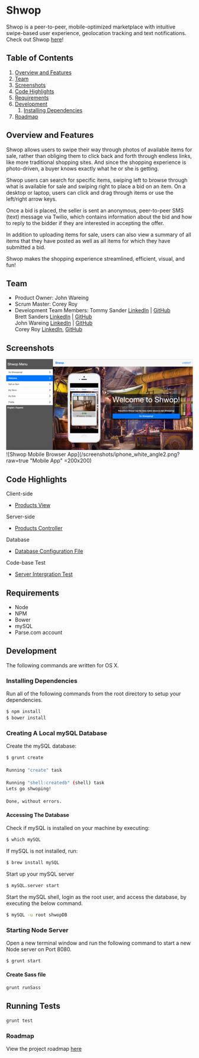 # Shwop

Shwop is a peer-to-peer, mobile-optimized marketplace with intuitive swipe-based user experience, geolocation tracking and text notifications. Check out Shwop [here](http://shwop.herokuapp.com/)!

## Table of Contents

1. [Overview and Features](#overview-and-features)
1. [Team](#team)
1. [Screenshots](#screenshots)
1. [Code Highlights](#code-highlights)
1. [Requirements](#requirements)
1. [Development](#development)
    1. [Installing Dependencies](#installing-dependencies)
1. [Roadmap](#roadmap)

## Overview and Features

Shwop allows users to swipe their way through photos of available items for sale, rather than obliging them to click back and forth through endless links, like more traditional shopping sites. And since the shopping experience is photo-driven, a buyer knows exactly what he or she is getting.

Shwop users can search for specific items, swiping left to browse through what is available for sale and swiping right to place a bid on an item. On a desktop or laptop, users can click and drag through items or use the left/right arrow keys.

Once a bid is placed, the seller is sent an anonymous, peer-to-peer SMS (text) message via Twilio, which contains information about the bid and how to reply to the bidder if they are interested in accepting the offer.

In addition to uploading items for sale, users can also view a summary of all items that they have posted as well as all items for which they have submitted a bid. 

Shwop makes the shopping experience streamlined, efficient, visual, and fun!

## Team

  - Product Owner: John Wareing
  - Scrum Master: Corey Roy 
  - Development Team Members: 
  Tommy Sander [LinkedIn](https://linkedin.com/in/thomasksander) | [GitHub](https://github.com/tksander)  
  Brett Sanders [LinkedIn](https://linkedin.com/in/brettwsanders) | [GitHub](https://github.com/brettwsanders)  
  John Wareing [LinkedIn](https://linkedin.com/in/johnwareing) | [GitHub](https://github.com/jwareing)  
  Corey Roy [LinkedIn](https://linkedin.com/in/coreyroy), [GitHub](https://github.com/coreysf)  


## Screenshots

![Shwop App](/screenshots/ShwopMockup.png?raw=true "Web App")
![Shwop Mobile Browser App](/screenshots/iphone_white_angle2.png?raw=true "Mobile App" =200x200)


## Code Highlights

Client-side
- [Products View](/client/app/products/products.html)

Server-side
- [Products Controller](/server/products/productController.js)

Database 
- [Database Configuration File](/server/db/db_config.js)

Code-base Test 
- [Server Intergration Test](/test/server/integration.js)


## Requirements

- Node 
- NPM
- Bower
- mySQL
- Parse.com account

## Development
The following commands are written for OS X.  

### Installing Dependencies
Run all of the following commands from the root directory to setup your dependencies.

```sh
$ npm install
$ bower install
```

### Creating A Local mySQL Database
Create the mySQL database:
```sh
$ grunt create

Running "create" task

Running "shell:createdb" (shell) task
Lets go shwoping!

Done, without errors.
```

#### Accessing The Database

Check if mySQL is installed on your machine by executing:
```sh
$ which mySQL
```
If mySQL is not installed, run:
```sh
$ brew install mySQL
```
Start up your mySQL server
```sh
$ mySQL.server start
```
Start the mySQL shell, login as the root user, and access the database, by executing the below command.  
```sh
$ mySQL -u root shwopDB
```

### Starting Node Server
Open a new terminal window and run the following command to start a new Node server on Port 8080. 

```sh
$ grunt start
```
#### Create Sass file

```sh
grunt runSass
```

## Running Tests

```sh
grunt test
```

### Roadmap
View the project roadmap [here](https://github.com/ClandestineCalavera/shwop/issues)

